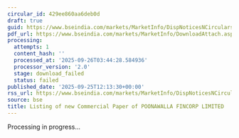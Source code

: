 ```yaml
---
circular_id: 429ee860aa6deb0d
draft: true
guid: https://www.bseindia.com/markets/MarketInfo/DispNoticesNCirculars.aspx?Noticeid={99D981A2-EAED-40F5-AD65-821D7CE6F4DF}&noticeno=20250925-28&dt=09/25/2025&icount=28&totcount=65&flag=0
pdf_url: https://www.bseindia.com/markets/MarketInfo/DownloadAttach.aspx?id=20250925-28&attachedId=
processing:
  attempts: 1
  content_hash: ''
  processed_at: '2025-09-26T03:44:28.584936'
  processor_version: '2.0'
  stage: download_failed
  status: failed
published_date: '2025-09-25T12:13:30+00:00'
rss_url: https://www.bseindia.com/markets/MarketInfo/DispNoticesNCirculars.aspx?Noticeid={99D981A2-EAED-40F5-AD65-821D7CE6F4DF}&noticeno=20250925-28&dt=09/25/2025&icount=28&totcount=65&flag=0
source: bse
title: Listing of new Commercial Paper of POONAWALLA FINCORP LIMITED
---
```


Processing in progress...